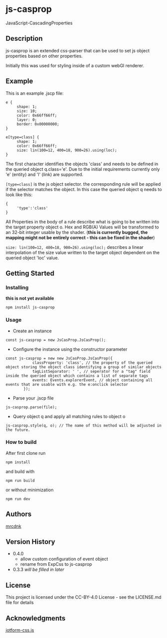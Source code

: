 # js-casprop

JavaScript-CascadingProperties

## Description

js-casprop is an extended css-parser that can be used to set js object properties based on other properties.

Initially this was used for styling inside of a custom webGl renderer. 

## Example

This is an example .jscp file:

```
e {
     shape: 1;
     size: 10;
     color: 0x66ff66ff;
     layer: 0;
     border: 0x00000000;
}

e[type=class] {
     shape: 1;
     color: 0x66ff66ff;
     size: lin(100=12, 400=18, 900=26).using(loc);
}
```

The first character identifies the objects 'class' and needs to be defined in the queried object q.class='e'.
Due to the initial requirements currently only 'e' (entity) and 'l' (link) are supported.

```[type=class]``` is the js object selector. the corresponding rule will be applied if the selector matches the object. 
In this case the queried object q needs to look like this:

```
{
     'type':'class'
}
```

All Properties in the body of a rule describe what is going to be written into the target property object o. Hex and RGB(A) Values will be transformed to an 32-bit integer usable by the shader. (**this is currently bugged, the mapping might not be entirely correct - this can be fixed in the shader**)

```size: lin(100=12, 400=18, 900=26).using(loc);``` describes a linear interpolation of the size value written to the target object dependent on the queried object 'loc' value. 

## Getting Started

### Installing

**this is not yet available**
```
npm install js-casprop
```

### Usage

* Create an instance

```
const js-casprop = new JsCasProp.JsCasProp();
```
* Configure the instance using the constructor parameter
```
const js-casprop = new new JsCasProp.JsCasProp({
            classProperty: 'class', // the property of the queried object storing the object class identifying a group of similar objects
            tagListSeparator: ' ', // seperator for a "tag" field inside the queried object which contains a list of separate tags
            events: Events.explorerEvent, // object containing all events that are usable with e.g. the e:onclick selector
        });
```

* Parse your .jscp file
```
js-casprop.parse(file);
```

* Query object q and apply all matching rules to object o
```
js-casprop.style(q, o); // The name of this method will be adjusted in the future.
```

### How to build

After first clone run

```
npm install
```

and build with

```
npm run build
```

or without minimization

```
npm run dev
```

## Authors

[mrcdnk](https://github.com/mrcdnk)  

## Version History

* 0.4.0
    * allow custom configuration of event object
    * rename from ExpCss to js-casprop
* 0.3.3 *will be filled in later*    

## License

This project is licensed under the CC-BY-4.0 License - see the LICENSE.md file for details

## Acknowledgments

[jotform-css.js](https://github.com/jotform/css.js)